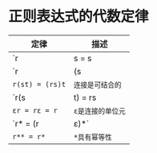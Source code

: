 # 正则表达式的代数定律

| 定律 | 描述 |
|--------|--------|
| `r|s = s|r` | `|是可交换的` |
| `r|(s|t) = (r|s)|t` | `|是可结合的` |
| `r(st) = (rs)t` | `连接是可结合的` |
| `r(s|t) = rs|rt; (s|t)r = sr|rt` | `连接对|是可分配的` |
| `εr = rε = r` | `ε是连接的单位元` |
| `r* = (r|ε)*` | `闭包中一定包含ε` |
| `r** = r*` | `*具有幂等性` |
